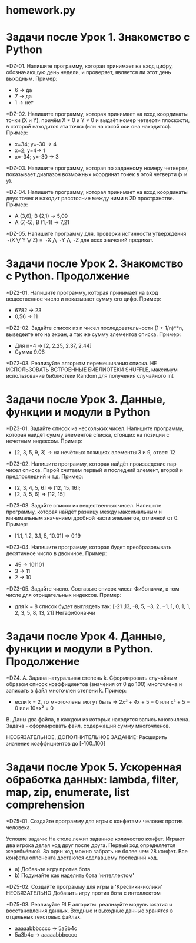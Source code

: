 # homework.py
# Задачи после Урок 1. Знакомство с Python
*DZ-01. Напишите программу, которая принимает на вход цифру, обозначающую день недели, и проверяет, является ли этот день выходным.
Пример:
- 6 -> да
- 7 -> да
- 1 -> нет

*DZ-02. Напишите программу, которая принимает на вход координаты точки (X и Y), причём X ≠ 0 и Y ≠ 0 и выдаёт номер четверти плоскости, в которой находится эта точка (или на какой оси она находится).
Пример:
- x=34; y=-30 -> 4
- x=2; y=4-> 1
- x=-34; y=-30 -> 3

*DZ-03. Напишите программу, которая по заданному номеру четверти, показывает диапазон возможных координат точек в этой четверти (x и y).

*DZ-04. Напишите программу, которая принимает на вход координаты двух точек и находит расстояние между ними в 2D пространстве.
Пример:
- A (3,6); B (2,1) -> 5,09
- A (7,-5); B (1,-1) -> 7,21
 
*DZ-05. Напишите программу для. проверки истинности утверждения ¬(X ⋁ Y ⋁ Z) = ¬X ⋀ ¬Y ⋀ ¬Z для всех значений предикат.

# Задачи после Урок 2. Знакомство с Python. Продолжение
*DZ2-01. Напишите программу, которая принимает на вход вещественное число и показывает сумму его цифр.
Пример:
+ 6782 -> 23
+ 0,56 -> 11

*DZ2-02. Задайте список из n чисел последовательности (1 + 1/n)**n, выведеите его на экран, а так же сумму элементов списка.
Пример:
+ Для n=4 -> [2, 2.25, 2.37, 2.44]
+ Сумма 9.06

*DZ2-03. Реализуйте алгоритм перемешивания списка. НЕ ИСПОЛЬЗОВАТЬ ВСТРОЕННЫЕ БИБЛИОТЕКИ SHUFFLE, максимум использование библиотеки Random для получения случайного int

# Задачи после Урок 3. Данные, функции и модули в Python
*DZ3-01. Задайте список из нескольких чисел. Напишите программу, которая найдёт сумму элементов списка, стоящих на позиции с нечетным индексом.
Пример:
+ [2, 3, 5, 9, 3] -> на нечётных позициях элементы 3 и 9, ответ: 12

*DZ3-02. Напишите программу, которая найдёт произведение пар чисел списка. Парой считаем первый и последний элемент, второй и предпоследний и т.д.
Пример:
+ [2, 3, 4, 5, 6] => [12, 15, 16];
+ [2, 3, 5, 6] => [12, 15]

*DZ3-03. Задайте список из вещественных чисел. Напишите программу, которая найдёт разницу между максимальным и минимальным значением дробной части элементов, отличной от 0.
Пример:
+ [1.1, 1.2, 3.1, 5, 10.01] => 0.19

*DZ3-04. Напишите программу, которая будет преобразовывать десятичное число в двоичное.
Пример:
+ 45 -> 101101
+ 3 -> 11
+ 2 -> 10

*DZ3-05. Задайте число. Составьте список чисел Фибоначчи, в том числе для отрицательных индексов.
Пример:
+ для k = 8 список будет выглядеть так: [-21 ,13, -8, 5, −3, 2, −1, 1, 0, 1, 1, 2, 3, 5, 8, 13, 21] Негафибоначчи

# Задачи после Урок 4. Данные, функции и модули в Python. Продолжение
*DZ4. A. Задана натуральная степень k. Сформировать случайным образом список коэффициентов (значения от 0 до 100) многочлена и записать в файл многочлен степени k.
Пример:
+ если k = 2, то многочлены могут быть => 2*x² + 4*x + 5 = 0 или x² + 5 = 0 или 10*x² = 0

B. Даны два файла, в каждом из которых находится запись многочлена. Задача - сформировать файл, содержащий сумму многочленов.

НЕОБЯЗАТЕЛЬНОЕ, ДОПОЛНИТЕЛЬНОЕ ЗАДАНИЕ:
Расширить значение коэффициентов до [-100..100]

# Задачи после Урок 5. Ускоренная обработка данных: lambda, filter, map, zip, enumerate, list comprehension

*DZ5-01. Создайте программу для игры с конфетами человек против человека.

Условие задачи: На столе лежит заданное количество конфет. Играют два игрока делая ход друг после друга. Первый ход определяется жеребьёвкой. За один ход можно забрать не более чем 28 конфет. Все конфеты оппонента достаются сделавшему последний ход.

+ a) Добавьте игру против бота
+ b) Подумайте как наделить бота 'интеллектом'

*DZ5-02. Создайте программу для игры в 'Крестики-нолики'
НЕОБЯЗАТЕЛЬНО Добавить игру против бота с интеллектом

*DZ5-03. Реализуйте RLE алгоритм: реализуйте модуль сжатия и восстановления данных.
Входные и выходные данные хранятся в отдельных текстовых файлах.
+ aaaaabbbcccc -> 5a3b4c
+ 5a3b4c -> aaaaabbbcccc
